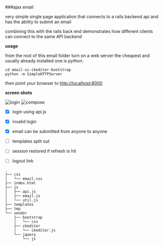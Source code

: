 
###ajax email

very simple single page application that connects to a rails backend api
and has the ability to submit an email

combining this with the rails back end demonstrates how different 
clients can connect to the same API backend

**usage**

from the root of this email folder
turn on a web server 
the cheapest and usually already installed one is _python_.

```
cd email-ui-ckeditor-bootstrap
python -m SimpleHTTPServer 
```

then point your browser to [http://localhost:8000](http://localhost:8000)

**screen shots**

![login](http://upload.dragonwrench.com/uploads/Screen%20Shot%202016-05-14%20at%2012.03.36%20AM.png)
![compose](http://upload.dragonwrench.com/uploads/Screen%20Shot%202016-05-13%20at%2011.49.46%20PM.png)

- [X]  login using api.js
- [X] invalid login
- [X] email can be submitted from anyone to anyone
- [ ] templates split out
- [ ] session restored if refresh is hit
- [ ] logout link


```
.
├── css
│   └── email.css
├── index.html
├── js
│   ├── api.js
│   ├── email.js
│   └── util.js
├── templates
├── tmp
└── vendor
    ├── bootstrap
    │   └── css
    ├── ckeditor
    │   └── ckeditor.js
    └── jquery
        └── js
```


